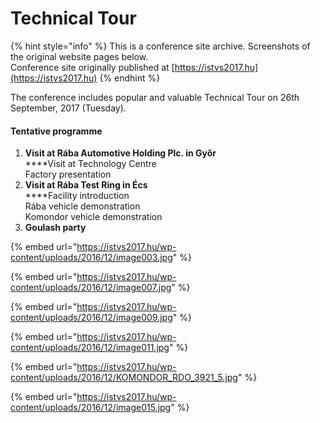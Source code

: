 # Technical Tour

{% hint style="info" %}
This is a conference site archive. Screenshots of the original website pages below.\
Conference site originally published at [https://istvs2017.hu](https://istvs2017.hu)
{% endhint %}

The conference includes popular and valuable Technical Tour on 26th September, 2017 (Tuesday).

#### Tentative programme

1. **Visit at Rába Automotive Holding Plc. in Győr**\
   ****Visit at Technology Centre\
   Factory presentation
2. **Visit at Rába Test Ring in Écs**\
   ****Facility introduction\
   Rába vehicle demonstration\
   Komondor vehicle demonstration
3. **Goulash party**

{% embed url="https://istvs2017.hu/wp-content/uploads/2016/12/image003.jpg" %}

{% embed url="https://istvs2017.hu/wp-content/uploads/2016/12/image007.jpg" %}

{% embed url="https://istvs2017.hu/wp-content/uploads/2016/12/image009.jpg" %}

{% embed url="https://istvs2017.hu/wp-content/uploads/2016/12/image011.jpg" %}

{% embed url="https://istvs2017.hu/wp-content/uploads/2016/12/KOMONDOR_RDO_3921_5.jpg" %}

{% embed url="https://istvs2017.hu/wp-content/uploads/2016/12/image015.jpg" %}



<figure><img src="../.gitbook/assets/technical tour (1).png" alt=""><figcaption></figcaption></figure>





